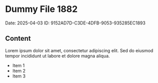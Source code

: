 # Dummy File 1882

Date: 2025-04-03
ID: 9152AD7D-C3DE-4DFB-9053-935285EC1893

## Content

Lorem ipsum dolor sit amet, consectetur adipiscing elit.
Sed do eiusmod tempor incididunt ut labore et dolore magna aliqua.

* Item 1
* Item 2
* Item 3

